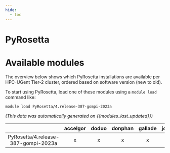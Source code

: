 ```yaml
---
hide:
  - toc
---
```


PyRosetta
=========

# Available modules


The overview below shows which PyRosetta installations are available per HPC-UGent Tier-2 cluster, ordered based on software version (new to old).

To start using PyRosetta, load one of these modules using a `module load` command like:

```shell
module load PyRosetta/4.release-387-gompi-2023a
```

*(This data was automatically generated on {{modules_last_updated}})*  

| |accelgor|doduo|donphan|gallade|joltik|litleo|shinx|
| :---: | :---: | :---: | :---: | :---: | :---: | :---: | :---: |
|PyRosetta/4.release-387-gompi-2023a|x|x|x|x|x|x|x|
